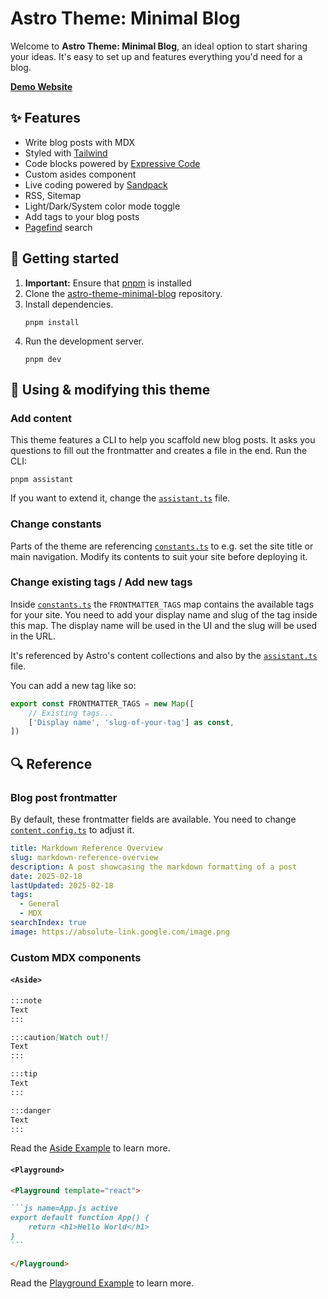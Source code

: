 # Astro Theme: Minimal Blog

Welcome to **Astro Theme: Minimal Blog**, an ideal option to start sharing your ideas. It's easy to set up and features everything you'd need for a blog.

[**Demo Website**](https://astro-theme-minimal-blog.lekoarts.de)

## ✨ Features

- Write blog posts with MDX
- Styled with [Tailwind](https://tailwindcss.com/)
- Code blocks powered by [Expressive Code](https://expressive-code.com/)
- Custom asides component
- Live coding powered by [Sandpack](https://github.com/codesandbox/sandpack)
- RSS, Sitemap
- Light/Dark/System color mode toggle
- Add tags to your blog posts
- [Pagefind](https://pagefind.app/) search

## 🚀 Getting started

1. **Important:** Ensure that [pnpm](https://pnpm.io/installation) is installed
1. Clone the [astro-theme-minimal-blog](https://github.com/LekoArts/astro-theme-minimal-blog) repository.
1. Install dependencies.
   ```shell
   pnpm install
   ```
1. Run the development server.
   ```shell
   pnpm dev
   ```

## 📝 Using & modifying this theme

### Add content

This theme features a CLI to help you scaffold new blog posts. It asks you questions to fill out the frontmatter and creates a file in the end. Run the CLI:

```shell
pnpm assistant
```

If you want to extend it, change the [`assistant.ts`](./scripts/assistant.ts) file.

### Change constants

Parts of the theme are referencing [`constants.ts`](./src/constants.ts) to e.g. set the site title or main navigation. Modify its contents to suit your site before deploying it.

### Change existing tags / Add new tags

Inside [`constants.ts`](./src/constants.ts) the `FRONTMATTER_TAGS` map contains the available tags for your site. You need to add your display name and slug of the tag inside this map. The display name will be used in the UI and the slug will be used in the URL.

It's referenced by Astro's content collections and also by the [`assistant.ts`](./scripts/assistant.ts) file.

You can add a new tag like so:

```ts
export const FRONTMATTER_TAGS = new Map([
	// Existing tags...
	['Display name', 'slug-of-your-tag'] as const,
])
```

## 🔍 Reference

### Blog post frontmatter

By default, these frontmatter fields are available. You need to change [`content.config.ts`](./src/content.config.ts) to adjust it.

```yaml
title: Markdown Reference Overview
slug: markdown-reference-overview
description: A post showcasing the markdown formatting of a post
date: 2025-02-18
lastUpdated: 2025-02-18
tags:
  - General
  - MDX
searchIndex: true
image: https://absolute-link.google.com/image.png
```

### Custom MDX components

#### `<Aside>`

```md
:::note
Text
:::

:::caution[Watch out!]
Text
:::

:::tip
Text
:::

:::danger
Text
:::
```

Read the [Aside Example](./content/blog/2025-04-02--mdx-asides/index.mdx) to learn more.

#### `<Playground>`

````md
<Playground template="react">

```js name=App.js active
export default function App() {
	return <h1>Hello World</h1>
}
```

</Playground>
````

Read the [Playground Example](./content/blog/2025-06-23--live-coding-with-sandpack/index.mdx) to learn more.
